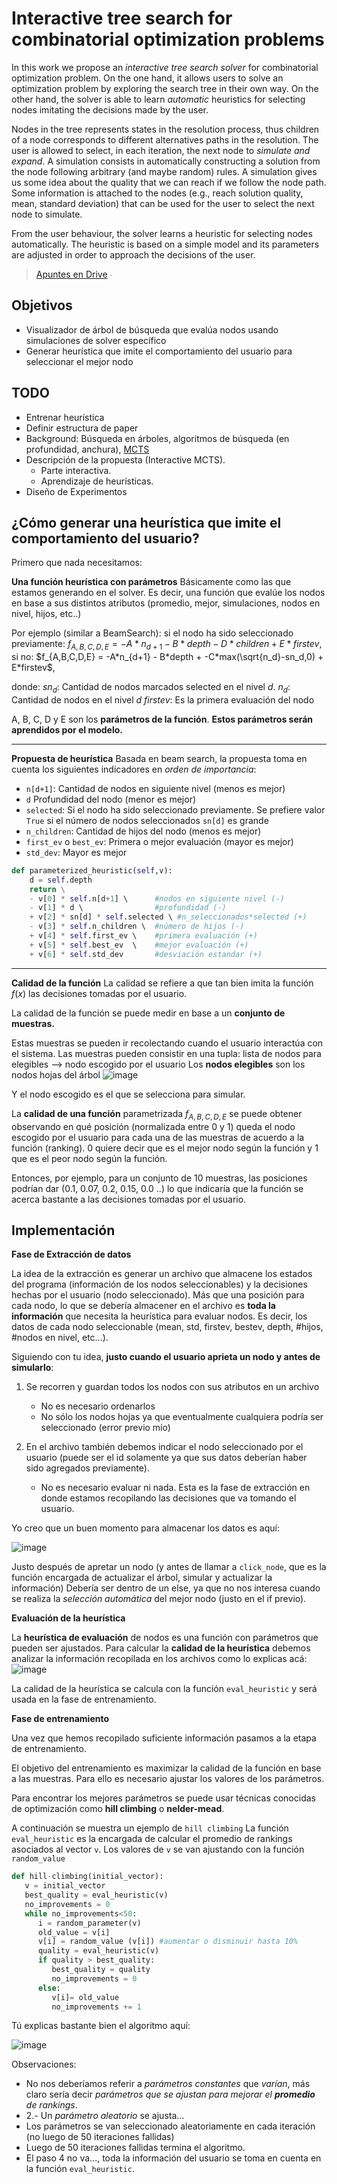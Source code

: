 Interactive tree search for combinatorial  optimization problems
=

In this work we propose an *interactive tree search solver* for combinatorial optimization problem. On the one hand, it allows users to solve an optimization problem by exploring the search tree in their own way. On the other hand, the solver is able to learn *automatic* heuristics for selecting nodes imitating the decisions made by the user.

Nodes in the tree represents states in the resolution process, thus children of a node corresponds to different alternatives paths in the resolution. The user is allowed to select, in each iteration, the next node to *simulate and expand*. A simulation consists in automatically constructing a solution from the node following arbitrary (and maybe random) rules. A simulation gives us some idea about the quality that we can reach if we follow the node path. Some information is attached to the nodes (e.g., reach solution quality, mean, standard deviation) that can be used for the user to select the next node to simulate.

From the user behaviour, the solver learns a heuristic for selecting nodes automatically. The heuristic is based on a simple model and its parameters are adjusted in order to approach the decisions of the user.

> [Apuntes en Drive](https://docs.google.com/document/d/1CH2GFopOeL1EHA7i9j4Pn8T_HRM_2np9jmo_ACcgiuY/edit#heading=h.zcv4ojn5ljtv) ∙

Objetivos
-
 - Visualizador de árbol de búsqueda que evalúa nodos usando simulaciones de solver específico
 - Generar heurística que imite el comportamiento del usuario para seleccionar el mejor nodo

TODO
---
- Entrenar heurística
- Definir estructura de paper 
- Background: Búsqueda en árboles, algoritmos de búsqueda (en profundidad, anchura), [MCTS](https://www.jair.org/index.php/jair/article/download/11099/26289)
- Descripción de la propuesta (Interactive MCTS). 
	- Parte interactiva.
	- Aprendizaje de heurísticas.
- Diseño de Experimentos

¿Cómo generar una heurística que imite el comportamiento del usuario? 
-
Primero que nada necesitamos:

**Una función heurística con parámetros** 
Básicamente como las que estamos generando en el solver. Es decir, una función que evalúe los nodos en base a sus distintos atributos (promedio, mejor, simulaciones, nodos en nivel, hijos, etc..)

Por ejemplo (similar a BeamSearch):
si el nodo ha sido seleccionado previamente:
$f_{A,B,C,D,E} = -A*n_{d+1} -B*depth - D*children + E*firstev$,
si no:
$f_{A,B,C,D,E} = -A*n_{d+1} - B*depth + -C*max(\sqrt{n_d}-sn_d,0) + E*firstev$,

donde:
$sn_d$: Cantidad de nodos marcados selected en el nivel $d$.
$n_d$: Cantidad de nodos en el nivel $d$
$firstev$: Es la primera evaluación del nodo

A, B, C, D y E son los **parámetros de la función**.
**Estos parámetros serán aprendidos por el modelo.**

---

**Propuesta de heurística**
Basada en beam search, la propuesta toma en cuenta los siguientes indicadores en *orden de importancia*:
- `n[d+1]`: Cantidad de nodos en siguiente nivel (menos es mejor)
- `d` Profundidad del nodo (menor es mejor)
- `selected`: Si el nodo ha sido seleccionado previamente. 
Se prefiere valor `True` si el número de nodos seleccionados `sn[d]` es grande
- `n_children`: Cantidad de hijos del nodo (menos es mejor)
- `first_ev` o `best_ev`: Primera o mejor evaluación (mayor es mejor)
- `std_dev`: Mayor es mejor

````python
def parameterized_heuristic(self,v):
	d = self.depth
	return \
	- v[0] * self.n[d+1] \  	#nodos en siguiente nivel (-)
	- v[1] * d \				#profundidad (-)
	+ v[2] * sn[d] * self.selected \ #n_seleccionados*selected (+)
	- v[3] * self.n_children \	#número de hijos (-)
	+ v[4] * self.first_ev \	#primera evaluación (+)
	+ v[5] * self.best_ev  \	#mejor evaluación (+)
	+ v[6] * self.std_dev		#desviación estandar (+)
````



---

**Calidad de la función**
La calidad se refiere a que tan bien imita la función $f(x)$ las decisiones tomadas por el usuario.

La calidad de la función se puede medir en base a un **conjunto de muestras.**

Estas muestras se pueden ir recolectando cuando el usuario interactúa con el sistema. Las muestras pueden consistir en una tupla:
lista de nodos para elegibles --> nodo escogido por el usuario 
Los **nodos elegibles** son los nodos hojas del árbol
![image](https://i.ibb.co/FJdt6NK/image.png)

Y el nodo escogido es el que se selecciona para simular.

La **calidad de una función** parametrizada $f_{A,B,C,D,E}$ se puede obtener observando en qué posición (normalizada entre 0 y 1) queda el nodo escogido por el usuario para cada una de las muestras de acuerdo a la función (ranking). 0 quiere decir que es el mejor nodo según la función y 1 que es el peor nodo según la función.

Entonces, por ejemplo, para un conjunto de 10 muestras, las posiciones podrían dar (0.1, 0.07, 0.2, 0.15, 0.0 ..) lo que indicaría que la función se acerca bastante a las decisiones tomadas por el usuario.


Implementación
---
**Fase de Extracción de datos**

La idea de la extracción es generar un archivo que almacene los estados del programa (información de los nodos seleccionables) y la decisiones hechas por el usuario (nodo seleccionado).
Más que una posición para cada nodo, lo que se debería almacener en el archivo es **toda la información** que necesita la heurística para evaluar nodos. Es decir, los datos de cada nodo seleccionable (mean, std, firstev, bestev, depth, #hijos, #nodos en nivel, etc...).

Siguiendo con tu idea, **justo cuando el usuario aprieta un nodo y antes de simularlo**:
1. Se recorren y guardan todos los nodos con sus atributos en un archivo
   * No es necesario ordenarlos 
   * No sólo los nodos hojas ya que eventualmente cualquiera podría ser seleccionado (error previo mío)

2. En el archivo también debemos indicar el nodo seleccionado por el usuario (puede ser el id solamente ya que sus datos deberían haber sido agregados previamente).
	* No es necesario evaluar ni nada. Esta es la fase de extracción en donde estamos recopilando las decisiones que va tomando el usuario.

Yo creo que un buen momento para almacenar los datos es aquí:

![image](https://i.imgur.com/lA149Px.png)

Justo después de apretar un nodo (y antes de llamar a `click_node`, que es la función encargada de actualizar el árbol, simular y actualizar la información)
Debería ser dentro de un else, ya que no nos interesa cuando se realiza la *selección automática* del mejor nodo (justo en el if previo).


**Evaluación de la heurística**

La **heurística de evaluación** de nodos es una función con parámetros que pueden ser ajustados.
Para calcular la **calidad de la heurística** debemos analizar la información recopilada en los archivos como lo explicas acá:
![image](https://i.imgur.com/cMQjjt3.png)

La calidad de la heurística se calcula con la función `eval_heuristic` y será usada en la fase de entrenamiento.

**Fase de entrenamiento**

Una vez que hemos recopilado suficiente información pasamos a la etapa de entrenamiento.

El objetivo del entrenamiento es maximizar la calidad de la función en base a las muestras. Para ello es necesario ajustar los valores de los parámetros.

Para encontrar los mejores parámetros se puede usar técnicas conocidas de optimización como **hill climbing** o **nelder-mead**.

A continuación se muestra un ejemplo de `hill climbing`
La función `eval_heuristic` es la encargada de calcular el promedio de rankings asociados al vector `v`.
Los valores de `v` se van ajustando con la función `random_value`

````python
def hill-climbing(initial_vector):
   v = initial_vector
   best_quality = eval_heuristic(v)
   no_improvements = 0
   while no_improvements<50:
      i = random_parameter(v)
      old_value = v[i]
      v[i] = random_value (v[i]) #aumentar o disminuir hasta 10%
      quality = eval_heuristic(v)
      if quality > best_quality:
         best_quality = quality
         no_improvements = 0
      else:
         v[i]= old_value
         no_improvements += 1
````

Tú explicas bastante bien el algoritmo aquí:

![image](https://i.imgur.com/jiAiioS.png)

Observaciones:
* No nos deberíamos referir a *parámetros constantes* que *varían*, más claro sería decir *parámetros que se ajustan para mejorar el **promedio** de rankings*.
* 2.- Un *parámetro aleatorio* se ajusta...
* Los parámetros se van seleccionado aleatoriamente en cada iteración (no luego de 50 iteraciones fallidas)
* Luego de 50 iteraciones fallidas termina el algoritmo.
* El paso 4 no va..., toda la información del usuario se toma en cuenta en la función `eval_heuristic`.



<!--stackedit_data:
eyJoaXN0b3J5IjpbMTEzNzE5MTE3MF19
-->
